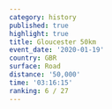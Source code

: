 ```yaml
---
category: history
published: true
highlight: true
title: Gloucester 50km
event_date: '2020-01-19'
country: GBR
surface: Road
distance: '50,000'
time: '03:16:15'
ranking: 6 / 27
---
```

